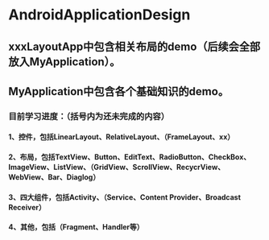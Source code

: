 # AndroidApplicationDesign
## xxxLayoutApp中包含相关布局的demo（后续会全部放入MyApplication）。
## MyApplication中包含各个基础知识的demo。
### 目前学习进度：（括号内为还未完成的内容）
#### 1、控件，包括LinearLayout、RelativeLayout、（FrameLayout、xx）
#### 2、布局，包括TextView、Button、EditText、RadioButton、CheckBox、ImageView、ListView、（GridView、ScrollView、RecycrView、WebView、Bar、Diaglog）
#### 3、四大组件，包括Activity、（Service、Content Provider、Broadcast Receiver）
#### 4、其他，包括（Fragment、Handler等）
